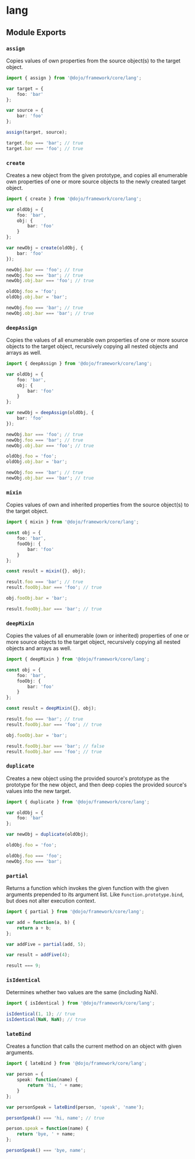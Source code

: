 # lang

## Module Exports

### `assign`

Copies values of own properties from the source object(s) to the target object.

```ts
import { assign } from '@dojo/framework/core/lang';

var target = {
	foo: 'bar'
};

var source = {
	bar: 'foo'
};

assign(target, source);

target.foo === 'bar'; // true
target.bar === 'foo'; // true
```

### `create`

Creates a new object from the given prototype, and copies all enumerable own properties of one or more source objects to the newly created target object.

```ts
import { create } from '@dojo/framework/core/lang';

var oldObj = {
	foo: 'bar',
	obj: {
		bar: 'foo'
	}
};

var newObj = create(oldObj, {
	bar: 'foo'
});

newObj.bar === 'foo'; // true
newObj.foo === 'bar'; // true
newObj.obj.bar === 'foo'; // true

oldObj.foo = 'foo';
oldObj.obj.bar = 'bar';

newObj.foo === 'bar'; // true
newObj.obj.bar === 'bar'; // true
```

### `deepAssign`

Copies the values of all enumerable own properties of one or more source objects to the target object, recursively copying all nested objects and arrays as well.

```ts
import { deepAssign } from '@dojo/framework/core/lang';

var oldObj = {
	foo: 'bar',
	obj: {
		bar: 'foo'
	}
};

var newObj = deepAssign(oldObj, {
	bar: 'foo'
});

newObj.bar === 'foo'; // true
newObj.foo === 'bar'; // true
newObj.obj.bar === 'foo'; // true

oldObj.foo = 'foo';
oldObj.obj.bar = 'bar';

newObj.foo === 'bar'; // true
newObj.obj.bar === 'bar'; // true
```

### `mixin`

Copies values of own and inherited properties from the source object(s) to the target object.

```ts
import { mixin } from '@dojo/framework/core/lang';

const obj = {
	foo: 'bar',
	fooObj: {
		bar: 'foo'
	}
};

const result = mixin({}, obj);

result.foo === 'bar'; // true
result.fooObj.bar === 'foo'; // true

obj.fooObj.bar = 'bar';

result.fooObj.bar === 'bar'; // true
```

### `deepMixin`

Copies the values of all enumerable (own or inherited) properties of one or more source objects to the target object, recursively copying all nested objects and arrays as well.

```ts
import { deepMixin } from '@dojo/framework/core/lang';

const obj = {
	foo: 'bar',
	fooObj: {
		bar: 'foo'
	}
};

const result = deepMixin({}, obj);

result.foo === 'bar'; // true
result.fooObj.bar === 'foo'; // true

obj.fooObj.bar = 'bar';

result.fooObj.bar === 'bar'; // false
result.fooObj.bar === 'foo'; // true
```

### `duplicate`

Creates a new object using the provided source's prototype as the prototype for the new object, and then deep copies the provided source's values into the new target.

```ts
import { duplicate } from '@dojo/framework/core/lang';

var oldObj = {
	foo: 'bar'
};

var newObj = duplicate(oldObj);

oldObj.foo = 'foo';

oldObj.foo === 'foo';
newObj.foo === 'bar';
```

### `partial`

Returns a function which invokes the given function with the given arguments prepended to its argument list. Like `Function.prototype.bind`, but does not alter execution context.

```ts
import { partial } from '@dojo/framework/core/lang';

var add = function(a, b) {
	return a + b;
};

var addFive = partial(add, 5);

var result = addFive(4);

result === 9;
```

### `isIdentical`

Determines whether two values are the same (including NaN).

```ts
import { isIdentical } from '@dojo/framework/core/lang';

isIdentical(1, 1); // true
isIdentical(NaN, NaN); // true
```

### `lateBind`

Creates a function that calls the current method on an object with given arguments.

```ts
import { lateBind } from '@dojo/framework/core/lang';

var person = {
	speak: function(name) {
		return 'hi, ' + name;
	}
};

var personSpeak = lateBind(person, 'speak', 'name');

personSpeak() === 'hi, name'; // true

person.speak = function(name) {
	return 'bye, ' + name;
};

personSpeak() === 'bye, name';
```

